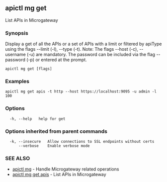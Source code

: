 ## apictl mg get

List APIs in Microgateway

### Synopsis

Display a get of all the APIs or 
a set of APIs with a limit or filtered by apiType using the flags --limit (-l), --type (-t). 
Note: The flags --host (-c), --username (-u) are mandatory. The password can be included 
via the flag --password (-p) or entered at the prompt.

```
apictl mg get [flags]
```

### Examples

```
apictl mg get apis -t http --host https://localhost:9095 -u admin -l 100
```

### Options

```
  -h, --help   help for get
```

### Options inherited from parent commands

```
  -k, --insecure   Allow connections to SSL endpoints without certs
      --verbose    Enable verbose mode
```

### SEE ALSO

* [apictl mg](apictl_mg.md)	 - Handle Microgateway related operations
* [apictl mg get apis](apictl_mg_get_apis.md)	 - List APIs in Microgateway

